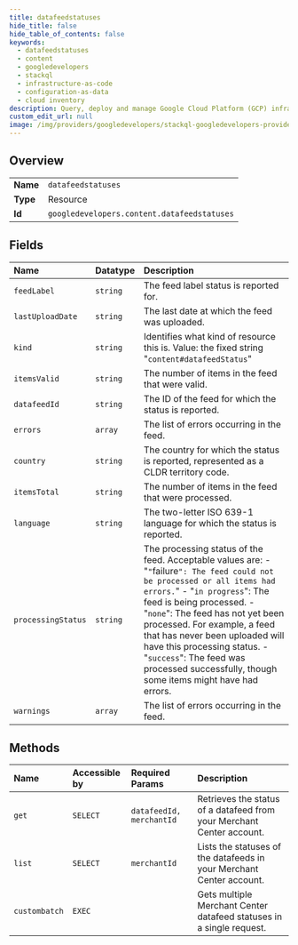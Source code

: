 ```yaml
---
title: datafeedstatuses
hide_title: false
hide_table_of_contents: false
keywords:
  - datafeedstatuses
  - content
  - googledevelopers    
  - stackql
  - infrastructure-as-code
  - configuration-as-data
  - cloud inventory
description: Query, deploy and manage Google Cloud Platform (GCP) infrastructure and resources using SQL
custom_edit_url: null
image: /img/providers/googledevelopers/stackql-googledevelopers-provider-featured-image.png
---
```

  
    

## Overview
<table><tbody>
<tr><td><b>Name</b></td><td><code>datafeedstatuses</code></td></tr>
<tr><td><b>Type</b></td><td>Resource</td></tr>
<tr><td><b>Id</b></td><td><code>googledevelopers.content.datafeedstatuses</code></td></tr>
</tbody></table>

## Fields
| Name | Datatype | Description |
|:-----|:---------|:------------|
| `feedLabel` | `string` | The feed label status is reported for. |
| `lastUploadDate` | `string` | The last date at which the feed was uploaded. |
| `kind` | `string` | Identifies what kind of resource this is. Value: the fixed string "`content#datafeedStatus`" |
| `itemsValid` | `string` | The number of items in the feed that were valid. |
| `datafeedId` | `string` | The ID of the feed for which the status is reported. |
| `errors` | `array` | The list of errors occurring in the feed. |
| `country` | `string` | The country for which the status is reported, represented as a CLDR territory code. |
| `itemsTotal` | `string` | The number of items in the feed that were processed. |
| `language` | `string` | The two-letter ISO 639-1 language for which the status is reported. |
| `processingStatus` | `string` | The processing status of the feed. Acceptable values are: - "`"`failure`": The feed could not be processed or all items had errors.`" - "`in progress`": The feed is being processed. - "`none`": The feed has not yet been processed. For example, a feed that has never been uploaded will have this processing status. - "`success`": The feed was processed successfully, though some items might have had errors.  |
| `warnings` | `array` | The list of errors occurring in the feed. |
## Methods
| Name | Accessible by | Required Params | Description |
|:-----|:--------------|:----------------|:------------|
| `get` | `SELECT` | `datafeedId, merchantId` | Retrieves the status of a datafeed from your Merchant Center account. |
| `list` | `SELECT` | `merchantId` | Lists the statuses of the datafeeds in your Merchant Center account. |
| `custombatch` | `EXEC` |  | Gets multiple Merchant Center datafeed statuses in a single request. |
